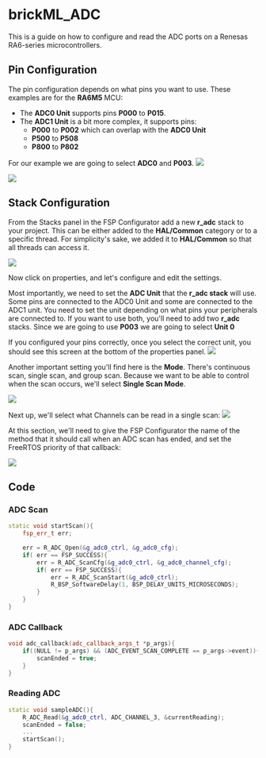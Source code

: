 # brickML_ADC
This is a guide on how to configure and read the ADC ports on a Renesas RA6-series microcontrollers. 

## Pin Configuration
The pin configuration depends on what pins you want to use. These examples are for the **RA6M5** MCU:
* The **ADC0 Unit** supports pins **P000** to **P015**. 
* The **ADC1 Unit** is a bit more complex, it supports pins:
	* **P000** to **P002** which can overlap with the **ADC0 Unit**
	* **P500** to **P508**
	* **P800** to **P802**

For our example we are going to select **ADC0** and **P003**.
![](https://i.imgur.com/9fbLWsb.png)

![](https://i.imgur.com/WCEXxQ6.png)

## Stack Configuration

From the Stacks panel in the FSP Configurator add a new **r_adc** stack to your project. This can be either added to the **HAL/Common** category or to a specific thread. For simplicity's sake, we added it to **HAL/Common** so that all threads can access it. 

![](https://i.imgur.com/RlluqXb.png)

Now click on properties, and let's configure and edit the settings. 

Most importantly, we need to set the **ADC Unit** that the **r_adc stack** will use. Some pins are connected to the ADC0 Unit and some are connected to the ADC1 unit. You need to set the unit depending on what pins your peripherals are connected to. If you want to use both, you'll need to add two **r_adc** stacks. Since we are going to use **P003** we are going to select **Unit 0**

If you configured your pins correctly, once you select the correct unit, you should see this screen at the bottom of the properties panel. 
![](https://i.imgur.com/aeC3Ryq.png)


Another important setting you'll find here is the **Mode**. There's continuous scan, single scan, and group scan. Because we want to be able to control when the scan occurs, we'll select **Single Scan Mode**.

![](https://i.imgur.com/FpfEa6V.png)

Next up, we'll select what Channels can be read in a single scan:
![](https://i.imgur.com/S5uZ6CJ.png)

At this section, we'll need to give the FSP Configurator the name of the method that it should call when an ADC scan has ended, and set the FreeRTOS priority of that callback:

![](https://i.imgur.com/uOgqn2J.png)

## Code 

### ADC Scan

```cpp
static void startScan(){
    fsp_err_t err;

    err = R_ADC_Open(&g_adc0_ctrl, &g_adc0_cfg);
    if( err == FSP_SUCCESS){
        err = R_ADC_ScanCfg(&g_adc0_ctrl, &g_adc0_channel_cfg);
        if( err == FSP_SUCCESS){
            err = R_ADC_ScanStart(&g_adc0_ctrl);
            R_BSP_SoftwareDelay(1, BSP_DELAY_UNITS_MICROSECONDS);
        }
    }
}
```

### ADC Callback 
```cpp
void adc_callback(adc_callback_args_t *p_args){
    if((NULL != p_args) && (ADC_EVENT_SCAN_COMPLETE == p_args->event)){
        scanEnded = true;
    }
}
```

### Reading ADC
```cpp
static void sampleADC(){
    R_ADC_Read(&g_adc0_ctrl, ADC_CHANNEL_3, &currentReading);
    scanEnded = false;
    ...
    startScan();
}
```